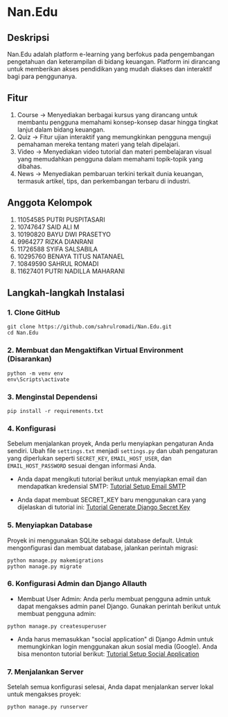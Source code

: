 # Nan.Edu

## Deskripsi

Nan.Edu adalah platform e-learning yang berfokus pada pengembangan pengetahuan dan keterampilan di bidang keuangan. Platform ini dirancang untuk memberikan akses pendidikan yang mudah diakses dan interaktif bagi para penggunanya.

## Fitur

1. Course -> Menyediakan berbagai kursus yang dirancang untuk membantu pengguna memahami konsep-konsep dasar hingga tingkat lanjut dalam bidang keuangan.
2. Quiz -> Fitur ujian interaktif yang memungkinkan pengguna menguji pemahaman mereka tentang materi yang telah dipelajari.
3. Video -> Menyediakan video tutorial dan materi pembelajaran visual yang memudahkan pengguna dalam memahami topik-topik yang dibahas.
4. News -> Menyediakan pembaruan terkini terkait dunia keuangan, termasuk artikel, tips, dan perkembangan terbaru di industri.

## Anggota Kelompok

1. 11054585 PUTRI PUSPITASARI
2. 10747647 SAID ALI M
3. 10190820 BAYU DWI PRASETYO
4. 9964277 RIZKA DIANRANI
5. 11726588 SYIFA SALSABILA
6. 10295760 BENAYA TITUS NATANAEL
7. 10849590 SAHRUL ROMADI
8. 11627401 PUTRI NADILLA MAHARANI

## Langkah-langkah Instalasi

### 1. Clone GitHub

```
git clone https://github.com/sahrulromadi/Nan.Edu.git
cd Nan.Edu
```

### 2. Membuat dan Mengaktifkan Virtual Environment (Disarankan)

```
python -m venv env
env\Scripts\activate
```

### 3. Menginstal Dependensi

```
pip install -r requirements.txt
```

### 4. Konfigurasi

Sebelum menjalankan proyek, Anda perlu menyiapkan pengaturan Anda sendiri. Ubah file `settings.txt` menjadi `settings.py` dan ubah pengaturan yang diperlukan seperti `SECRET_KEY`, `EMAIL_HOST_USER`, dan `EMAIL_HOST_PASSWORD` sesuai dengan informasi Anda.

- Anda dapat mengikuti tutorial berikut untuk menyiapkan email dan mendapatkan kredensial SMTP:
  [Tutorial Setup Email SMTP](https://youtu.be/Mezha1p_dTE?si=6QRiAUFm8K-XDZ5A)

- Anda dapat membuat SECRET_KEY baru menggunakan cara yang dijelaskan di tutorial ini:
  [Tutorial Generate Django Secret Key](https://youtu.be/ZTZvqVJ8RGc?si=ujNe77qiQDo8wnIN)

### 5. Menyiapkan Database

Proyek ini menggunakan SQLite sebagai database default. Untuk mengonfigurasi dan membuat database, jalankan perintah migrasi:

```
python manage.py makemigrations
python manage.py migrate
```

### 6. Konfigurasi Admin dan Django Allauth

- Membuat User Admin: Anda perlu membuat pengguna admin untuk dapat mengakses admin panel Django. Gunakan perintah berikut untuk membuat pengguna admin:

```
python manage.py createsuperuser
```

- Anda harus memasukkan "social application" di Django Admin untuk memungkinkan login menggunakan akun sosial media (Google). Anda bisa menonton tutorial berikut:
  [Tutorial Setup Social Application](https://youtu.be/RyB_wdEZhOwsi=2zDpeoSlsBJuMIe4)

### 7. Menjalankan Server

Setelah semua konfigurasi selesai, Anda dapat menjalankan server lokal untuk mengakses proyek:

```
python manage.py runserver
```
